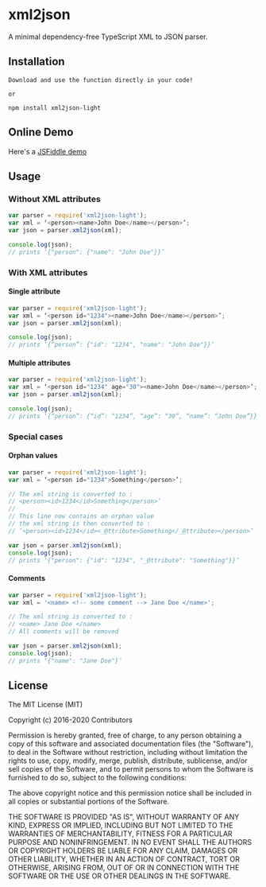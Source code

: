 # xml2json
A minimal dependency-free TypeScript XML to JSON parser. 
## Installation
```
Download and use the function directly in your code!

or

npm install xml2json-light
```
## Online Demo
Here's a [JSFiddle demo](https://jsfiddle.net/enkidootech/ogsousqd/29/)
## Usage
### Without XML attributes
```javascript
var parser = require('xml2json-light');
var xml = ‘<person><name>John Doe</name></person>’;
var json = parser.xml2json(xml); 

console.log(json); 
// prints ‘{"person": {"name": "John Doe"}}’
```
### With XML attributes
#### Single attribute
```javascript
var parser = require('xml2json-light');
var xml = ‘<person id="1234"><name>John Doe</name></person>’;
var json = parser.xml2json(xml); 

console.log(json); 
// prints ‘{“person”: {"id": "1234", "name": "John Doe"}}’
```
#### Multiple attributes
```javascript
var parser = require('xml2json-light');
var xml = ‘<person id="1234" age="30"><name>John Doe</name></person>’;
var json = parser.xml2json(xml); 

console.log(json); 
// prints ‘{“person”: {“id”: “1234”, “age”: “30”, “name”: “John Doe”}}’
```
### Special cases
#### Orphan values
```javascript
var parser = require('xml2json-light');
var xml = ‘<person id="1234">Something</person>’;

// The xml string is converted to : 
// <person><id>1234</id>Something</person>’
//
// This line now contains an orphan value
// the xml string is then converted to :
// ‘<person><id>1234</id><_@ttribute>Something</_@ttribute></person>’

var json = parser.xml2json(xml); 
console.log(json); 
// prints ‘{"person": {"id": "1234", "_@ttribute": "Something"}}’
```
#### Comments
```javascript
var parser = require('xml2json-light');
var xml = '<name> <!-- some comment --> Jane Doe </name>';

// The xml string is converted to : 
// <name> Jane Doe </name>
// All comments will be removed 

var json = parser.xml2json(xml); 
console.log(json); 
// prints ‘{"name": "Jane Doe"}’
```
## License
The MIT License (MIT)

Copyright (c) 2016-2020 Contributors

Permission is hereby granted, free of charge, to any person obtaining a copy
of this software and associated documentation files (the "Software"), to deal
in the Software without restriction, including without limitation the rights
to use, copy, modify, merge, publish, distribute, sublicense, and/or sell
copies of the Software, and to permit persons to whom the Software is
furnished to do so, subject to the following conditions:

The above copyright notice and this permission notice shall be included in all
copies or substantial portions of the Software.

THE SOFTWARE IS PROVIDED "AS IS", WITHOUT WARRANTY OF ANY KIND, EXPRESS OR
IMPLIED, INCLUDING BUT NOT LIMITED TO THE WARRANTIES OF MERCHANTABILITY,
FITNESS FOR A PARTICULAR PURPOSE AND NONINFRINGEMENT. IN NO EVENT SHALL THE
AUTHORS OR COPYRIGHT HOLDERS BE LIABLE FOR ANY CLAIM, DAMAGES OR OTHER
LIABILITY, WHETHER IN AN ACTION OF CONTRACT, TORT OR OTHERWISE, ARISING FROM,
OUT OF OR IN CONNECTION WITH THE SOFTWARE OR THE USE OR OTHER DEALINGS IN THE
SOFTWARE.
